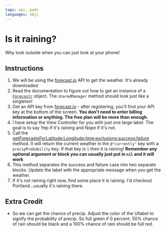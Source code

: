 ```yaml
---
tags: api, pods
languages: objc
---
```


# Is it raining?

Why look outside when you can just look at your phone!

## Instructions

  1. We will be using the [forecast.io](https://developer.forecast.io/) API to get the weather. It's already downloaded
  2. Read the documentation to figure out how to get an instance of a [`Forecastr`](https://github.com/iwasrobbed/Forecastr) object. The `sharedManager` method should look just like a singleton!
  3. Get an API key from [forecast.io](https://developer.forecast.io/register)
    - after registering, you'll find your API key at the bottom of the screen.
      **You don't need to enter billing information or anything. The free plan will be more than enough.**
  4. I have setup the View Controller for you with just one large label. The goal is to say Yep if it's raining and Nope if it's not. 
  5. Call the [getForecastsForLatitude:Longitude:time:exclusions:success:failure](http://cocoadocs.org/docsets/Forecastr/0.1.2/Classes/Forecastr.html#//api/name/getForecastForLatitude:longitude:time:exclusions:success:failure:) method. It will return the current weather in the `@"currently"` key with a `precipProbability` key. If that key is `1` then it is raining! **Remember any optional argument or block you can usually just put in `nil` and it will work**
  6. This method separates the success and failure case into two separate blocks. Update the label with the appropriate message when you get the weather.
  7. If it's not raining right now, find some place it is raining. I'd checkout Portland...usually it's raining there.

## Extra Credit

  * So we can get the chance of precip. Adjust the color of the UIlabel to signify the probability of precip. So full green if 0 percent. 50% chance of rain should be black and a 100% chance of rain should be full red.
